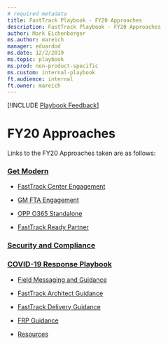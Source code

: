 ```yaml
---  
# required metadata  
title: FastTrack Playbook - FY20 Approaches
description: FastTrack Playbook - FY20 Approaches
author: Mark Eichenberger
ms.author: mareich
manager: eduardod  
ms.date: 12/2/2019  
ms.topic: playbook  
ms.prod: non-product-specific  
ms.custom: internal-playbook  
ft.audience: internal  
ft.owner: mareich
---  
```

[!INCLUDE [Playbook Feedback](./includes/questions-feedback.md)]

# FY20 Approaches

Links to the FY20 Approaches taken are as follows: 

### [Get Modern](approach-get-modern.md)

  - [FastTrack Center Engagement](approach-get-modern-ftc.md)

  - [GM FTA Engagement](approach-get-modern-gm-fta.md)
  
  - [OPP O365 Standalone](approach-opp-365-standalone.md) 

  - [FastTrack Ready Partner](approach-get-modern-ftc-ready-partner.md)

### [Security and Compliance](approach-security-compliance.md)  


### [COVID-19 Response Playbook](covid-response.md)

  - [Field Messaging and Guidance](covid-field-messaging-and-guidance.md)
  
  - [FastTrack Architect Guidance](covid-fasttrack-architect.md)

  - [FastTrack Delivery Guidance](covid-fasttrack-center.md)

  - [FRP Guidance](covid-fasttrack-ready-partner.md)

  - [Resources](covid-resources.md)
